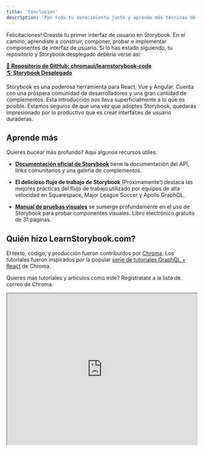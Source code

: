```yaml
---
title: 'Conclusion'
description: 'Pon todo tu conocimiento junto y aprende más técnicas de Storybook'
---
```


Felicitaciones! Creaste tu primer interfaz de usuario en Storybook. En el camino, aprendiste a construir, componer, probar e implementar componentes de interfaz de usuario. Si lo has estado siguiendo, tu repositorio y Storybook desplegado debería verse así:

[📕 **Repositorio de GitHub: chromaui/learnstorybook-code**](https://github.com/chromaui/learnstorybook-code)
<br/>
[🌎 **Storybook Desplegado**](https://clever-banach-415c03.netlify.com/)

Storybook es una poderosa herramienta para React, Vue y Angular. Cuenta con una próspera comunidad de desarrolladores y una gran cantidad de complementos. Esta introducción nos lleva superficialmente a lo que es posible. Estamos seguros de que una vez que adoptes Storybook, quedarás impresionado por lo productivo que es crear interfaces de usuario duraderas.

## Aprende más

Quieres bucear más profundo? Aquí algunos recursos útiles:

- [**Documentación oficial de Storybook**](https://storybook.js.org/basics/introduction/) tiene la documentación del API, links comunitarios y una galería de complementos.

- **El delicioso flujo de trabajo de Storybook** (Próximamente!) destaca las mejores prácticas del flujo de trabajo utilizado por equipos de alta velocidad en Squarespace, Major League Soccer y Apollo GraphQL.

- [**Manual de pruebas visuales**](https://www.chromaticqa.com/book/visual-testing-handbook) se sumerge profundamente en el uso de Storybook para probar componentes visuales. Libro electrónico gratuito de 31 páginas.

## Quién hizo LearnStorybook.com?

El texto, código, y producción fueron contribuidos por [Chroma](http://blog.hichroma.com/). Los tutoriales fueron inspirados por la popular [serie de tutoriales GraphQL + React](https://blog.hichroma.com/graphql-react-tutorial-part-1-6-d0691af25858) de Chroma.

Quieres más tutoriales y artículos como este? Regístratate a la lista de correo de Chroma.

<iframe style="height:400px;width:100%;max-width:800px;margin:0px auto;" src="https://upscri.be/bface0?as_embed"></iframe>

